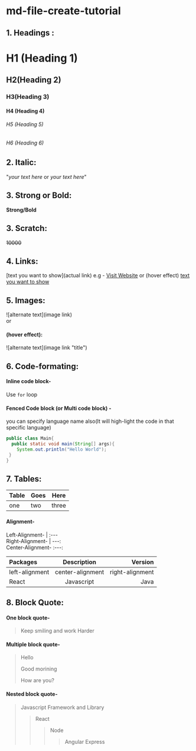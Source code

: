 # md-file-create-tutorial
## 1. Headings :
# H1 (Heading 1)
## H2(Heading 2)
### H3(Heading 3)
#### H4 (Heading 4)
###### H5 (Heading 5)
###### H6 (Heading 6)


## 2. Italic:
"_your text here_  or *your text here*"


## 3. Strong or Bold:
**Strong/Bold**


## 3. Scratch:
~~10000~~


## 4. Links:
[text you want to show](actual link)
e.g - [Visit Website](www.google.com)
or
(hover effect)
[text you want to show](link "go to google")


## 5. Images:
![alternate text](image link) </br>
or
#### (hover effect): <br>
![alternate text](image link "title")


## 6. Code-formating:
#### Inline code block- 
Use `for` loop

#### Fenced Code block (or Multi code block) - 
you can specify language name also(It will high-light the code in that specific language) 
```java
public class Main{
  public static void main(String[] args){
    System.out.println("Hello World");
 }
}
```


## 7. Tables:
| Table | Goes | Here|
| --- | --- | --- |
| one | two| three |

#### Alignment-
Left-Alignment-  | :--- <br>
Right-Alignment-  | ---: <br>
Center-Alignment-  :---: <br>

| Packages | Description | Version |
| :--- | :---: | --: |
| left-alignment | center-alignment | right-alignment |
| React | Javascript | Java |


## 8. Block Quote:
#### One block quote-
> Keep smiling and work Harder

#### Multiple block quote-
> Hello
> 
> Good morining
>
> How are you?

#### Nested block quote-
> Javascript Framework and Library
> > React
> > > Node
> > > > Angular
> > > > Express




